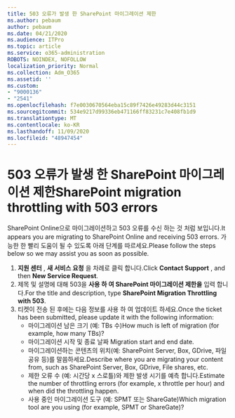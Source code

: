 ```yaml
---
title: 503 오류가 발생 한 SharePoint 마이그레이션 제한
ms.author: pebaum
author: pebaum
ms.date: 04/21/2020
ms.audience: ITPro
ms.topic: article
ms.service: o365-administration
ROBOTS: NOINDEX, NOFOLLOW
localization_priority: Normal
ms.collection: Adm_O365
ms.assetid: ''
ms.custom:
- "9000136"
- "2541"
ms.openlocfilehash: f7e0030670564eba15c89f7426e49283d44c3151
ms.sourcegitcommit: 534e9217d99336eb471166ff83231c7e408fb1d9
ms.translationtype: MT
ms.contentlocale: ko-KR
ms.lasthandoff: 11/09/2020
ms.locfileid: "48947454"
---
```

# <a name="sharepoint-migration-throttling-with-503-errors"></a><span data-ttu-id="fb7fb-102">503 오류가 발생 한 SharePoint 마이그레이션 제한</span><span class="sxs-lookup"><span data-stu-id="fb7fb-102">SharePoint migration throttling with 503 errors</span></span>

<span data-ttu-id="fb7fb-103">SharePoint Online으로 마이그레이션하고 503 오류를 수신 하는 것 처럼 보입니다.</span><span class="sxs-lookup"><span data-stu-id="fb7fb-103">It appears you are migrating to SharePoint Online and receiving 503 errors.</span></span> <span data-ttu-id="fb7fb-104">가능한 한 빨리 도움이 될 수 있도록 아래 단계를 따르세요.</span><span class="sxs-lookup"><span data-stu-id="fb7fb-104">Please follow the steps below so we may assist you as soon as possible.</span></span>

1. <span data-ttu-id="fb7fb-105">**지원 센터** , **새 서비스 요청** 을 차례로 클릭 합니다.</span><span class="sxs-lookup"><span data-stu-id="fb7fb-105">Click **Contact Support** , and then **New Service Request**.</span></span>
2. <span data-ttu-id="fb7fb-106">제목 및 설명에 대해 503을 **사용 하 여 SharePoint 마이그레이션 제한을** 입력 합니다.</span><span class="sxs-lookup"><span data-stu-id="fb7fb-106">For the title and description, type **SharePoint Migration Throttling with 503**.</span></span>
3. <span data-ttu-id="fb7fb-107">티켓이 전송 된 후에는 다음 정보를 사용 하 여 업데이트 하세요.</span><span class="sxs-lookup"><span data-stu-id="fb7fb-107">Once the ticket has been submitted, please update it with the following information:</span></span>
    - <span data-ttu-id="fb7fb-108">마이그레이션 남은 크기 (예: TBs 수)</span><span class="sxs-lookup"><span data-stu-id="fb7fb-108">How much is left of migration (for example, how many TBs)?</span></span>
    - <span data-ttu-id="fb7fb-109">마이그레이션 시작 및 종료 날짜 </span><span class="sxs-lookup"><span data-stu-id="fb7fb-109">Migration start and end date.</span></span>
    - <span data-ttu-id="fb7fb-110">마이그레이션하는 콘텐츠의 위치(예: SharePoint Server, Box, GDrive, 파일 공유 등)를 말씀하세요.</span><span class="sxs-lookup"><span data-stu-id="fb7fb-110">Describe where you are migrating your content from, such as SharePoint Server, Box, GDrive, File shares, etc.</span></span>
    - <span data-ttu-id="fb7fb-111">제한 오류 수 (예: 시간당 x 스로틀)와 제한 발생 시기를 예측 합니다.</span><span class="sxs-lookup"><span data-stu-id="fb7fb-111">Estimate the number of throttling errors (for example, x throttle per hour) and when did the throttling happen.</span></span>
    - <span data-ttu-id="fb7fb-112">사용 중인 마이그레이션 도구 (예: SPMT 또는 ShareGate)</span><span class="sxs-lookup"><span data-stu-id="fb7fb-112">Which migration tool are you using (for example, SPMT or ShareGate)?</span></span>
